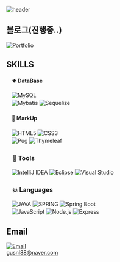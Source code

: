 

![header](https://capsule-render.vercel.app/api?type=wave&color=auto&height=300&section=header&text=WelCome%20My_Git&fontSize=90)

##  블로그(진행중..)


[![Portfolio](https://img.shields.io/badge/Portfolio-https%3A%2F%2Fgusnl88.github.io%2Fgusnl88%2F-blue?style=flat-square&logo=google-chrome)](https://develkbh.kro.kr)

##  SKILLS

#### 　⚜ DataBase
　![MySQL](https://img.shields.io/badge/MySQL-4479A1.svg?&style=for-the-badge&logo=MySQL&logoColor=white)
 \
　![Mybatis](https://img.shields.io/badge/Mybatis-808080.svg?&style=for-the-badge&logo=Buy%20Me%20A%20Coffee&logoColor=white)
![Sequelize](https://img.shields.io/badge/Sequelize-52B0E7.svg?&style=for-the-badge&logo=Sequelize&logoColor=white)
#### 　🔆 MarkUp
　![HTML5](https://img.shields.io/badge/HTML5-E34F26.svg?&style=for-the-badge&logo=HTML5&logoColor=white)
![CSS3](https://img.shields.io/badge/CSS3-1572B6.svg?&style=for-the-badge&logo=CSS3&logoColor=white)
\
　![Pug](https://img.shields.io/badge/Pug-A86454.svg?&style=for-the-badge&logo=Pug&logoColor=white)
![Thymeleaf](https://img.shields.io/badge/Thymeleaf-005F0F.svg?&style=for-the-badge&logo=Thymeleaf&logoColor=white)
### 　🔱 Tools
　![IntelliJ IDEA](https://img.shields.io/badge/IntelliJ%20IDEA-000000.svg?&style=for-the-badge&logo=IntelliJ%20IDEA&logoColor=white)
 ![Eclipse](https://img.shields.io/badge/Eclipse-2C2255.svg?&style=for-the-badge&logo=Eclipse&logoColor=white)
![Visual Studio](https://img.shields.io/badge/Visual%20Studio-5C2D91.svg?&style=for-the-badge&logo=Visual%20Studio&logoColor=white)
### 　💥 Languages
　![JAVA](https://img.shields.io/badge/JAVA-007396.svg?&style=for-the-badge&logo=Buy%20Me%20A%20Coffee&logoColor=white)
![SPRING](https://img.shields.io/badge/Spring-6DB33F.svg?&style=for-the-badge&logo=Spring&logoColor=white)
![Spring Boot](https://img.shields.io/badge/Spring%20Boot-6DB33F.svg?&style=for-the-badge&logo=Spring%20Boot&logoColor=white)
\
　![JavaScript](https://img.shields.io/badge/JavaScript-F7DF1E.svg?&style=for-the-badge&logo=JavaScript&logoColor=white)
![Node.js](https://img.shields.io/badge/Node.js-339933.svg?&style=for-the-badge&logo=Node.js&logoColor=white)
![Express](https://img.shields.io/badge/Express-000000.svg?&style=for-the-badge&logo=Express&logoColor=white)
 
## Email

[![Email](https://img.shields.io/badge/email-gusnl88%40naver.com-red?style=for-the-badge&logo=gmail)](mailto:gusnl88@naver.com)
\
gusnl88@naver.com

